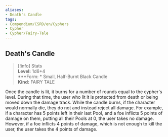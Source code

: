 ```yaml
---
aliases:
- Death's Candle
tags:
- Compendium/CSRD/en/Cyphers
- Cypher
- Cypher/Fairy-Tale
---
```


  
## Death's Candle  
>[!info] Stats  
> **Level:** 1d6+4  
> ***Form: * Small, Half-Burnt Black Candle  
> **Kind:** FAIRY TALE
  
Once the candle is lit, it burns for a number of rounds equal to the cypher's level. During that time, the user who lit it is protected from death or being moved down the damage track. While the candle burns, if the character would normally die, they do not and instead reject all damage. For example, if a character has 5 points left in their last Pool, and a foe inflicts 5 points of damage on them, putting all their Pools at 0, the user takes no damage. However, if a foe inflicts 4 points of damage, which is not enough to kill the user, the user takes the 4 points of damage.